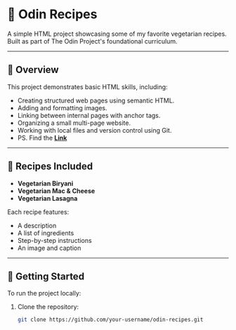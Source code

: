 # 🍴 Odin Recipes

A simple HTML project showcasing some of my favorite vegetarian recipes.  
Built as part of The Odin Project's foundational curriculum.

---

## 📌 Overview

This project demonstrates basic HTML skills, including:

- Creating structured web pages using semantic HTML.
- Adding and formatting images.
- Linking between internal pages with anchor tags.
- Organizing a small multi-page website.
- Working with local files and version control using Git.
- PS. Find the **[Link](https://github.com/Abhir12345/odin-recipes)**

---

## 📖 Recipes Included

- **Vegetarian Biryani**
- **Vegetarian Mac & Cheese**
- **Vegetarian Lasagna**

Each recipe features:
- A description
- A list of ingredients
- Step-by-step instructions
- An image and caption

---

## 🚀 Getting Started

To run the project locally:

1. Clone the repository:
   ```bash
   git clone https://github.com/your-username/odin-recipes.git
